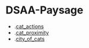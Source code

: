 # DSAA-Paysage

* .[cat_actions](https://armellou.github.io/DSAA-Paysage/cat_actions.html)
* .[cat_proximity](https://armellou.github.io/DSAA-Paysage/cat_proximity.html)
* .[city_of_cats](https://armellou.github.io/DSAA-Paysage/ville.html)
